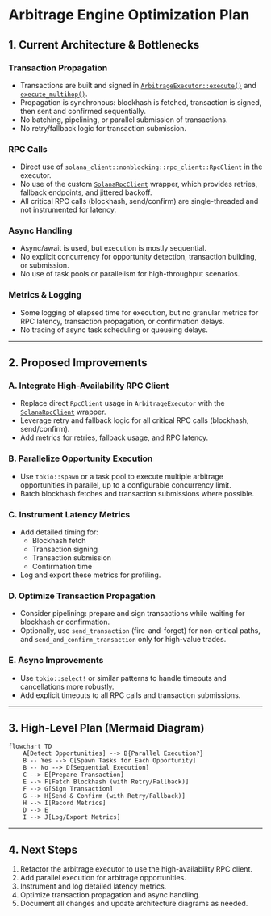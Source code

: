 # Arbitrage Engine Optimization Plan

## 1. Current Architecture & Bottlenecks

### Transaction Propagation
- Transactions are built and signed in [`ArbitrageExecutor::execute()`](../../src/arbitrage/executor.rs#L52) and [`execute_multihop()`](../../src/arbitrage/executor.rs#L133).
- Propagation is synchronous: blockhash is fetched, transaction is signed, then sent and confirmed sequentially.
- No batching, pipelining, or parallel submission of transactions.
- No retry/fallback logic for transaction submission.

### RPC Calls
- Direct use of `solana_client::nonblocking::rpc_client::RpcClient` in the executor.
- No use of the custom [`SolanaRpcClient`](../../src/solana/rpc.rs#L13) wrapper, which provides retries, fallback endpoints, and jittered backoff.
- All critical RPC calls (blockhash, send/confirm) are single-threaded and not instrumented for latency.

### Async Handling
- Async/await is used, but execution is mostly sequential.
- No explicit concurrency for opportunity detection, transaction building, or submission.
- No use of task pools or parallelism for high-throughput scenarios.

### Metrics & Logging
- Some logging of elapsed time for execution, but no granular metrics for RPC latency, transaction propagation, or confirmation delays.
- No tracing of async task scheduling or queueing delays.

---

## 2. Proposed Improvements

### A. Integrate High-Availability RPC Client
- Replace direct `RpcClient` usage in `ArbitrageExecutor` with the [`SolanaRpcClient`](../../src/solana/rpc.rs#L13) wrapper.
- Leverage retry and fallback logic for all critical RPC calls (blockhash, send/confirm).
- Add metrics for retries, fallback usage, and RPC latency.

### B. Parallelize Opportunity Execution
- Use `tokio::spawn` or a task pool to execute multiple arbitrage opportunities in parallel, up to a configurable concurrency limit.
- Batch blockhash fetches and transaction submissions where possible.

### C. Instrument Latency Metrics
- Add detailed timing for:
  - Blockhash fetch
  - Transaction signing
  - Transaction submission
  - Confirmation time
- Log and export these metrics for profiling.

### D. Optimize Transaction Propagation
- Consider pipelining: prepare and sign transactions while waiting for blockhash or confirmation.
- Optionally, use `send_transaction` (fire-and-forget) for non-critical paths, and `send_and_confirm_transaction` only for high-value trades.

### E. Async Improvements
- Use `tokio::select!` or similar patterns to handle timeouts and cancellations more robustly.
- Add explicit timeouts to all RPC calls and transaction submissions.

---

## 3. High-Level Plan (Mermaid Diagram)

```mermaid
flowchart TD
    A[Detect Opportunities] --> B{Parallel Execution?}
    B -- Yes --> C[Spawn Tasks for Each Opportunity]
    B -- No --> D[Sequential Execution]
    C --> E[Prepare Transaction]
    E --> F[Fetch Blockhash (with Retry/Fallback)]
    F --> G[Sign Transaction]
    G --> H[Send & Confirm (with Retry/Fallback)]
    H --> I[Record Metrics]
    D --> E
    I --> J[Log/Export Metrics]
```

---

## 4. Next Steps

1. Refactor the arbitrage executor to use the high-availability RPC client.
2. Add parallel execution for arbitrage opportunities.
3. Instrument and log detailed latency metrics.
4. Optimize transaction propagation and async handling.
5. Document all changes and update architecture diagrams as needed.